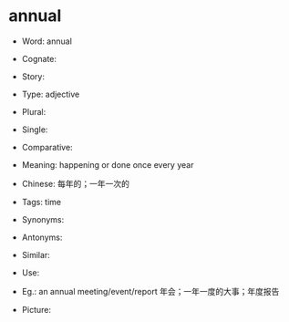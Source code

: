 # annual

- Word: annual
- Cognate: 
- Story: 

- Type: adjective
- Plural: 
- Single: 
- Comparative: 
- Meaning: happening or done once every year
- Chinese: 每年的；一年一次的
- Tags: time
- Synonyms: 
- Antonyms: 
- Similar: 
- Use: 
- Eg.: an annual meeting/event/report 年会；一年一度的大事；年度报告
- Picture: 

